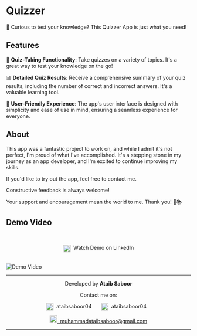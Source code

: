# Quizzer

🧐 Curious to test your knowledge? This Quizzer App is just what you need!

## Features

📝 **Quiz-Taking Functionality**: Take quizzes on a variety of topics. It's a great way to test your knowledge on the go!

📊 **Detailed Quiz Results**: Receive a comprehensive summary of your quiz results, including the number of correct and incorrect answers. It's a valuable learning tool.

🌟 **User-Friendly Experience**: The app's user interface is designed with simplicity and ease of use in mind, ensuring a seamless experience for everyone.

## About

This app was a fantastic project to work on, and while I admit it's not perfect, I'm proud of what I've accomplished. It's a stepping stone in my journey as an app developer, and I'm excited to continue improving my skills.

If you'd like to try out the app, feel free to contact me.

Constructive feedback is always welcome!

Your support and encouragement mean the world to me. Thank you! 🚀📚

## Demo Video

<br/>
<p align="center">
    <a href="https://www.linkedin.com/posts/ataibsaboor04_flutterapp-quizapp-appdevelopment-activity-7113955067703013376-1LIl?utm_source=share&utm_medium=member_desktop" style="text-decoration: none;">    
        <img src="https://cdn-icons-png.flaticon.com/512/2898/2898856.png" alt="Video Icon" width="20" height="20" style="vertical-align: middle;"> 
        &nbsp;Watch Demo on LinkedIn
    </a>
</p>
<br/>

<img src="https://github.com/ataibsaboor04/quizzer/assets/53258535/727e4e5b-5018-4903-a3a3-6bdf8e7b3d21" alt="Demo Video"> 

---

<p>
    <p align="center">Developed by <b>Ataib Saboor</b></p>
    <p align="center">Contact me on:</p>
    <p align="center">
        <a href="https://www.linkedin.com/in/ataibsaboor04" style="text-decoration: none; margin-right: 10px;">
            <img src="https://cdn-icons-png.flaticon.com/512/174/174857.png" alt="LinkedIn" width="20" height="20" style="vertical-align: middle;"> 
            &nbsp;ataibsaboor04
        </a>
        &nbsp;&nbsp;
        <a href="https://github.com/ataibsaboor04" style="text-decoration: none;">
            <img src="https://cdn-icons-png.flaticon.com/256/25/25231.png" alt="GitHub" width="20" height="20" style="vertical-align: middle;"> 
            &nbsp;ataibsaboor04
        </a>
        &nbsp;&nbsp;        
    </p>
    <p align="center">
        <a href="mailto:muhammadataibsaboor@gmail.com" target="_blank">
            <img src="https://upload.wikimedia.org/wikipedia/commons/thumb/7/7e/Gmail_icon_%282020%29.svg/2560px-Gmail_icon_%282020%29.svg.png" alt="Email Icon" height="20"> 
            &nbsp;muhammadataibsaboor@gmail.com
        </a>
    </p>
</p>

---
